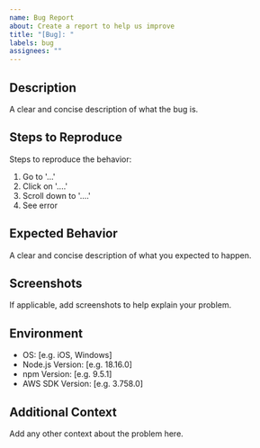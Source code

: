 ```yaml
---
name: Bug Report
about: Create a report to help us improve
title: "[Bug]: "
labels: bug
assignees: ""
---
```


## Description

A clear and concise description of what the bug is.

## Steps to Reproduce

Steps to reproduce the behavior:

1. Go to '...'
2. Click on '....'
3. Scroll down to '....'
4. See error

## Expected Behavior

A clear and concise description of what you expected to happen.

## Screenshots

If applicable, add screenshots to help explain your problem.

## Environment

- OS: [e.g. iOS, Windows]
- Node.js Version: [e.g. 18.16.0]
- npm Version: [e.g. 9.5.1]
- AWS SDK Version: [e.g. 3.758.0]

## Additional Context

Add any other context about the problem here.
